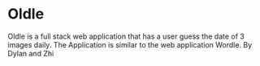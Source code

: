 # Oldle

Oldle is a full stack web application that has a user guess the date of 3 images daily. The Application is similar to the web application Wordle. 
By Dylan and Zhi
